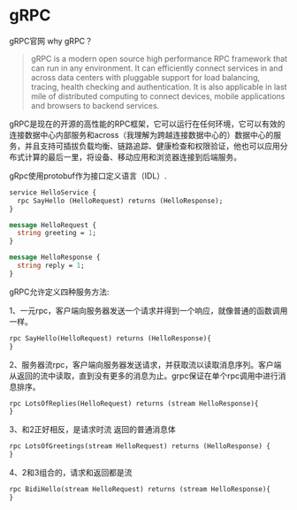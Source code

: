 # gRPC

gRPC官网 why gRPC？

> gRPC is a modern open source high performance RPC framework that can run in any environment. It can efficiently connect services in and across data centers with pluggable support for load balancing, tracing, health checking and authentication. It is also applicable in last mile of distributed computing to connect devices, mobile applications and browsers to backend services.

gRPC是现在的开源的高性能的RPC框架，它可以运行在任何环境，它可以有效的连接数据中心内部服务和across（我理解为跨越连接数据中心的）数据中心的服务，并且支持可插拔负载均衡、链路追踪、健康检查和权限验证，他也可以应用分布式计算的最后一里，将设备、移动应用和浏览器连接到后端服务。



gRpc使用protobuf作为接口定义语言（IDL）.

```protobuf
service HelloService {
  rpc SayHello (HelloRequest) returns (HelloResponse);
}

message HelloRequest {
  string greeting = 1;
}

message HelloResponse {
  string reply = 1;
}
```

gRPC允许定义四种服务方法:

1、一元rpc，客户端向服务器发送一个请求并得到一个响应，就像普通的函数调用一样。

```protobuf
rpc SayHello(HelloRequest) returns (HelloResponse){
}
```

2、服务器流rpc，客户端向服务器发送请求，并获取流以读取消息序列。客户端从返回的流中读取，直到没有更多的消息为止。grpc保证在单个rpc调用中进行消息排序。

```protobuf
rpc LotsOfReplies(HelloRequest) returns (stream HelloResponse){
}
```

3、和2正好相反，是请求时流 返回的普通消息体

```protobuf
rpc LotsOfGreetings(stream HelloRequest) returns (HelloResponse) {
}
```

4、2和3组合的，请求和返回都是流

```protobuf
rpc BidiHello(stream HelloRequest) returns (stream HelloResponse){
}
```

